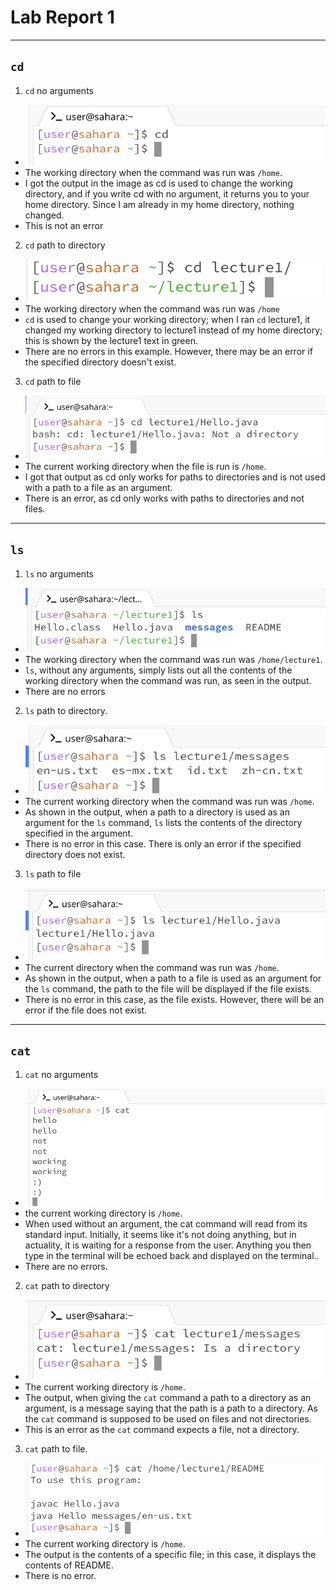 # Lab Report 1
---
## `cd`
1. `cd` no arguments
* ![Image](cdnothing.png)
* The working directory when the command was run was `/home`.
* I got the output in the image as cd is used to change the working directory, and if you write cd with no argument, it returns you to your home directory. Since I am already in my home directory, nothing changed.
* This is not an error

2. `cd` path to directory
* ![Image](cddirectory.png)
* The working directory when the command was run was `/home`
* `cd` is used to change your working directory; when I ran `cd` lecture1, it changed my working directory to lecture1 instead of my home directory; this is shown by the lecture1 text in green.
* There are no errors in this example. However, there may be an error if the specified directory doesn't exist.

3. `cd` path to file
* ![image](cdfileactual.png)
* The current working directory when the file is run is `/home`.
* I got that output as cd only works for paths to directories and is not used with a path to a file as an argument.
* There is an error, as cd only works with paths to directories and not files.

---
## `ls`
1. `ls` no arguments
* ![Image](lsnothing.png)
* The working directory when the command was run was `/home/lecture1`.
* `ls`, without any arguments, simply lists out all the contents of the working directory when the command was run, as seen in the output.
* There are no errors

2. `ls` path to directory.
* ![Image](lsdirectory.png)
* The current working directory when the command was run was `/home`.
* As shown in the output, when a path to a directory is used as an argument for the `ls` command, `ls` lists the contents of the directory specified in the argument.
* There is no error in this case. There is only an error if the specified directory does not exist.

3. `ls` path to file
* ![Image](lsfile.png)
* The current directory when the command was run was `/home`.
* As shown in the output, when a path to a file is used as an argument for the `ls` command, the path to the file will be displayed if the file exists.
* There is no error in this case, as the file exists. However, there will be an error if the file does not exist.

---
## `cat`
1. `cat` no arguments
* ![Image](catnothingactual.png)
* the current working directory is `/home`.
* When used without an argument, the cat command will read from its standard input. Initially, it seems like it's not doing anything, but in actuality, it is waiting for a response from the user. Anything you then type in the terminal will be echoed back and displayed on the terminal..
* There are no errors.

2. `cat` path to directory
* ![Image](catdirectory.png)
* The current working directory is `/home`.
* The output, when giving the `cat` command a path to a directory as an argument, is a message saying that the path is a path to a directory. As the `cat` command is supposed to be used on files and not directories.
* This is an error as the `cat` command expects a file, not a directory.

3. `cat` path to file.
* ![Image](catfileactual.png)
* The current working directory is `/home`.
* The output is the contents of a specific file; in this case, it displays the contents of README.
* There is no error.
